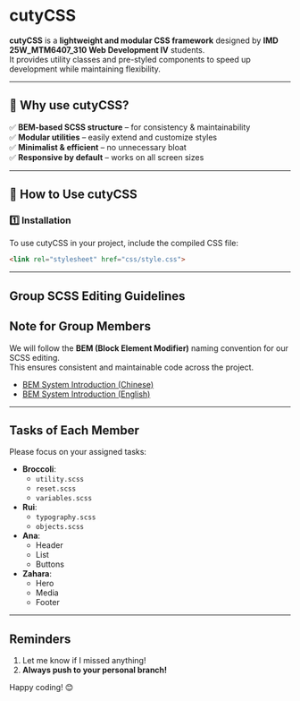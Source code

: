 # cutyCSS  
**cutyCSS** is a **lightweight and modular CSS framework** designed by **IMD 25W_MTM6407_310 Web Development IV** students.  
It provides utility classes and pre-styled components to speed up development while maintaining flexibility.  

---

## 📌 Why use cutyCSS?  
✅ **BEM-based SCSS structure** – for consistency & maintainability  
✅ **Modular utilities** – easily extend and customize styles  
✅ **Minimalist & efficient** – no unnecessary bloat  
✅ **Responsive by default** – works on all screen sizes  

---

## 🚀 How to Use cutyCSS  
### 1️⃣ Installation  
To use cutyCSS in your project, include the compiled CSS file:  
```html
<link rel="stylesheet" href="css/style.css">
```


---

## Group SCSS Editing Guidelines

## Note for Group Members
We will follow the **BEM (Block Element Modifier)** naming convention for our SCSS editing.  
This ensures consistent and maintainable code across the project.

- [BEM System Introduction (Chinese)](https://jarvis.princityle.com.tw/course/course/10)  
- [BEM System Introduction (English)](https://css-tricks.com/bem-101/)

---

## Tasks of Each Member
Please focus on your assigned tasks:

- **Broccoli**:
  - `utility.scss`
  - `reset.scss`
  - `variables.scss`
- **Rui**:
  - `typography.scss`
  - `objects.scss`
- **Ana**:
  - Header
  - List
  - Buttons
- **Zahara**:
  - Hero
  - Media
  - Footer

---

## Reminders
1. Let me know if I missed anything!  
2. **Always push to your personal branch!**

Happy coding! 😊
